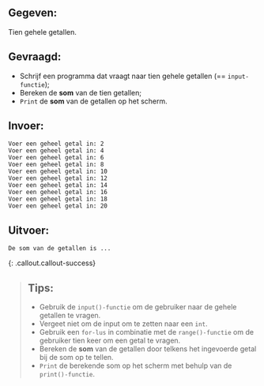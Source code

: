 ## Gegeven: 

Tien gehele getallen.

## Gevraagd: 
* Schrijf een programma dat vraagt naar tien gehele getallen (== `input-functie`);
* Bereken de **som** van de tien getallen;
* `Print` de **som** van de getallen op het scherm.

## Invoer: 
```
Voer een geheel getal in: 2
Voer een geheel getal in: 4
Voer een geheel getal in: 6
Voer een geheel getal in: 8
Voer een geheel getal in: 10
Voer een geheel getal in: 12
Voer een geheel getal in: 14
Voer een geheel getal in: 16
Voer een geheel getal in: 18
Voer een geheel getal in: 20

```

## Uitvoer: 
```
De som van de getallen is ...

```

{: .callout.callout-success}
>## Tips: 
>* Gebruik de `input()-functie` om de gebruiker naar de gehele getallen te vragen. 
>* Vergeet niet om de input om te zetten naar een `int`.
>* Gebruik een `for-lus` in combinatie met de `range()-functie` om de gebruiker tien keer om een getal te vragen.
>* Bereken de **som** van de getallen door telkens het ingevoerde getal bij de som op te tellen.
>* `Print` de berekende som op het scherm met behulp van de `print()-functie`.